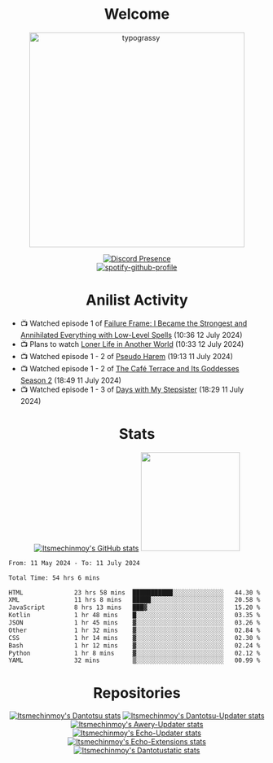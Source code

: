 <div align="center">

# Welcome
<a href="https://github.com/kawarimidoll/typograssy">
    <img alt="typograssy" src="https://typograssy.deno.dev/api?text=%E3%82%88%E3%81%86%E3%81%93%E3%81%9D%E3%81%BF%E3%81%AA%E3%81%95%E3%82%93%20-%20Itsmechinmoy--&&l0=none&l1=82d9d0&l2=027353&l3=038c4c&l4=01402e&bg=none&frame=none&speed=100&comment=" width="421.99">
</a>

[![Discord Presence](https://lanyard.cnrad.dev/api/523539866311720963?theme=dark&bg=Oe1116&animated=false&hideDiscrim=true&borderRadius=30px&hideActivity=whenNotUsed)](https://discord.com/users/523539866311720963)<br>
[![spotify-github-profile](https://spotify-github-profile.kittinanx.com/api/view?uid=31zczwoe3obxakjgkio7anubhkaq&cover_image=true&theme=novatorem&show_offline=true&background_color=121212&interchange=false&bar_color=53b14f&bar_color=ffffff&bar_color_cover=false)](https://spotify-github-profile.vercel.app/api/view?uid=31zczwoe3obxakjgkio7anubhkaq&redirect=true)
</div>

<div align="center">

# Anilist Activity
</div>
<!-- ANILIST_ACTIVITY:start -->

-   📺 Watched episode 1 of [Failure Frame: I Became the Strongest and Annihilated Everything with Low-Level Spells](https://anilist.co/anime/173694) (10:36 12 July 2024)
-   📺 Plans to watch [Loner Life in Another World](https://anilist.co/anime/173693) (10:33 12 July 2024)
-   📺 Watched episode 1 - 2 of [Pseudo Harem](https://anilist.co/anime/163623) (19:13 11 July 2024)
-   📺 Watched episode 1 - 2 of [The Café Terrace and Its Goddesses Season 2](https://anilist.co/anime/166477) (18:49 11 July 2024)
-   📺 Watched episode 1 - 3 of [Days with My Stepsister](https://anilist.co/anime/152681) (18:29 11 July 2024)

<!-- ANILIST_ACTIVITY:end -->
<div align="center">
    
# Stats
[![Itsmechinmoy's GitHub stats](https://github-readme-stats.vercel.app/api?username=itsmechinmoy&show_icons=true&theme=algolia)](https://github.com/anuraghazra/github-readme-stats)
<img src="https://github-readme-stackoverflow.vercel.app/?userID=25004176&theme=dark" height="194"/>
</div>
<!--START_SECTION:waka-->

```txt
From: 11 May 2024 - To: 11 July 2024

Total Time: 54 hrs 6 mins

HTML              23 hrs 58 mins  ███████████░░░░░░░░░░░░░░   44.30 %
XML               11 hrs 8 mins   █████░░░░░░░░░░░░░░░░░░░░   20.58 %
JavaScript        8 hrs 13 mins   ███▓░░░░░░░░░░░░░░░░░░░░░   15.20 %
Kotlin            1 hr 48 mins    █░░░░░░░░░░░░░░░░░░░░░░░░   03.35 %
JSON              1 hr 45 mins    ▓░░░░░░░░░░░░░░░░░░░░░░░░   03.26 %
Other             1 hr 32 mins    ▓░░░░░░░░░░░░░░░░░░░░░░░░   02.84 %
CSS               1 hr 14 mins    ▓░░░░░░░░░░░░░░░░░░░░░░░░   02.30 %
Bash              1 hr 12 mins    ▓░░░░░░░░░░░░░░░░░░░░░░░░   02.24 %
Python            1 hr 8 mins     ▓░░░░░░░░░░░░░░░░░░░░░░░░   02.12 %
YAML              32 mins         ▒░░░░░░░░░░░░░░░░░░░░░░░░   00.99 %
```

<!--END_SECTION:waka-->
<div align="center">

# Repositories
[![Itsmechinmoy's Dantotsu stats](https://github-readme-stats.vercel.app/api/pin/?username=itsmechinmoy&repo=dantotsu&show_icons=true&theme=algolia&description_lines_count=1)](https://github.com/itsmechinmoy/dantotsu)
[![Itsmechinmoy's Dantotsu-Updater stats](https://github-readme-stats.vercel.app/api/pin/?username=itsmechinmoy&repo=dantotsu-updater&show_icons=true&theme=algolia&description_lines_count=1)](https://github.com/itsmechinmoy/dantotsu-updater)
[![Itsmechinmoy's Awery-Updater stats](https://github-readme-stats.vercel.app/api/pin/?username=itsmechinmoy&repo=awery-updater&show_icons=true&theme=algolia&description_lines_count=1)](https://github.com/itsmechinmoy/awery-updater)
[![Itsmechinmoy's Echo-Updater stats](https://github-readme-stats.vercel.app/api/pin/?username=itsmechinmoy&repo=echo-updater&show_icons=true&theme=algolia&description_lines_count=1)](https://github.com/itsmechinmoy/echo-updater)
[![Itsmechinmoy's Echo-Extensions stats](https://github-readme-stats.vercel.app/api/pin/?username=itsmechinmoy&repo=echo-extensions&show_icons=true&theme=algolia&description_lines_count=1)](https://github.com/itsmechinmoy/echo-extensions)
[![Itsmechinmoy's Dantotustatic stats](https://github-readme-stats.vercel.app/api/pin/?username=itsmechinmoy&repo=dantotustatic&show_icons=true&theme=algolia&description_lines_count=1)](https://github.com/itsmechinmoy/dantotustatic)
</div>
